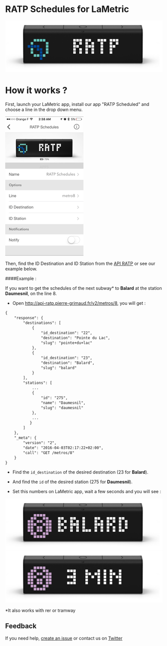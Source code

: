 # RATP Schedules for LaMetric

![LaMetric Ratp Index](https://raw.githubusercontent.com/pgrimaud/lametric-ratp/master/images/ratp.png)

# How it works ?

First, launch your LaMetric app, install our app "RATP Scheduled" and choose a line in the drop down menu.

![LaMetric Ratp App](https://raw.githubusercontent.com/pgrimaud/lametric-ratp/master/images/app.png)

Then, find the ID Destination and ID Station from the [API RATP](https://github.com/pgrimaud/horaires-ratp-api) or see our example below.


####Example : 

If you want to get the schedules of the next subway* to **Balard** at the station **Daumesnil**, on the line 8.

-	Open http://api-ratp.pierre-grimaud.fr/v2/metros/8, you will get : 

```
{
    "response": {
        "destinations": [
            {
                "id_destination": "22",
                "destination": "Pointe du Lac",
                "slug": "pointe+du+lac"
            },
            {
                "id_destination": "23",
                "destination": "Balard",
                "slug": "balard"
            }
        ],
        "stations": [
            ...
            {
                "id": "275",
                "name": "Daumesnil",
                "slug": "daumesnil"
            },
            ...
           }
        ]
    },
    "_meta": {
        "version": "2",
        "date": "2016-04-03T02:17:22+02:00",
        "call": "GET /metros/8"
    }
}
```

-	Find the ```id_destination``` of the desired destination (23 for **Balard**).

-	And find the ```id``` of the desired station (275 for **Daumesnil**).

- 	Set this numbers on LaMetric app, wait a few seconds and you will see :


![LaMetric Ratp Destination](https://raw.githubusercontent.com/pgrimaud/lametric-ratp/master/images/destination.png)
![LaMetric Ratp Schedule](https://raw.githubusercontent.com/pgrimaud/lametric-ratp/master/images/schedule.png)

*It also works with rer or tramway

## Feedback

If you need help, [create an issue](https://github.com/pgrimaud/lametric-ratp/issues) or contact us on [Twitter](http://twitter.com/pgrimaud_)
